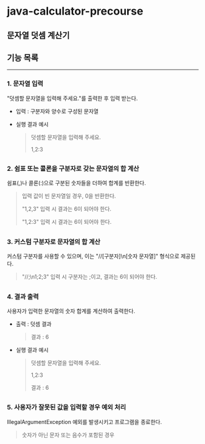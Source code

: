 # java-calculator-precourse 

## 문자열 덧셈 계산기

## 기능 목록

---

### 1. 문자열 입력
"덧셈할 문자열을 입력해 주세요."를 출력한 후 입력 받는다.
* 입력 : 구분자와 양수로 구성된 문자열

* 실행 결과 예시
  > 덧셈할 문자열을 입력해 주세요.
  >
  > 1,2:3

##

### 2. 쉼표 또는 콜론을 구분자로 갖는 문자열의 합 계산
쉼표(,)나 콜론(:)으로 구분된 숫자들을 더하여 합계를 반환한다. 
> 입력 값이 빈 문자열일 경우, 0을 반환한다.
> 
> "1,2,3" 입력 시 결과는 6이 되어야 한다.
> 
> "1,2:3" 입력 시 결과는 6이 되어야 한다.
##

### 3. 커스텀 구분자로 문자열의 합 계산
커스텀 구분자를 사용할 수 있으며, 이는 "//[구분자]\n[숫자 문자열]" 형식으로 제공된다.

> "//;\n1;2;3" 입력 시 구분자는 ;이고, 결과는 6이 되어야 한다.
##

### 4. 결과 출력
사용자가 입력한 문자열의 숫자 합계를 계산하여 출력한다.
* 출력 : 덧셈 결과
    > 결과 : 6
* 실행 결과 예시
    > 덧셈할 문자열을 입력해 주세요. 
    > 
    > 1,2:3
    > 
    > 결과 : 6
##

### 5. 사용자가 잘못된 값을 입력할 경우 예외 처리
IllegalArgumentException 예외를 발생시키고 프로그램을 종료한다.
> 숫자가 아닌 문자 또는 음수가 포함된 경우

#



